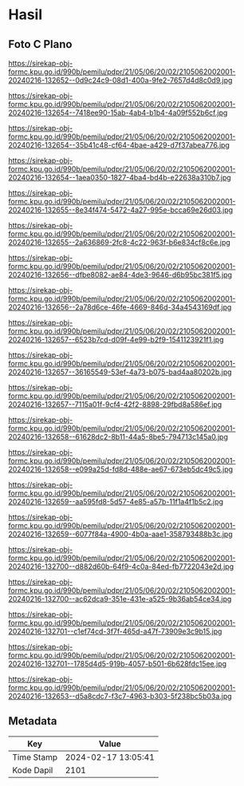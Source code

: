 # Hasil

## Foto C Plano

https://sirekap-obj-formc.kpu.go.id/990b/pemilu/pdpr/21/05/06/20/02/2105062002001-20240216-132652--0d9c24c9-08d1-400a-9fe2-7657d4d8c0d9.jpg

https://sirekap-obj-formc.kpu.go.id/990b/pemilu/pdpr/21/05/06/20/02/2105062002001-20240216-132654--7418ee90-15ab-4ab4-b1b4-4a09f552b6cf.jpg

https://sirekap-obj-formc.kpu.go.id/990b/pemilu/pdpr/21/05/06/20/02/2105062002001-20240216-132654--35b41c48-cf64-4bae-a429-d7f37abea776.jpg

https://sirekap-obj-formc.kpu.go.id/990b/pemilu/pdpr/21/05/06/20/02/2105062002001-20240216-132654--1aea0350-1827-4ba4-bd4b-e22638a310b7.jpg

https://sirekap-obj-formc.kpu.go.id/990b/pemilu/pdpr/21/05/06/20/02/2105062002001-20240216-132655--8e34f474-5472-4a27-995e-bcca69e26d03.jpg

https://sirekap-obj-formc.kpu.go.id/990b/pemilu/pdpr/21/05/06/20/02/2105062002001-20240216-132655--2a636869-2fc8-4c22-963f-b6e834cf8c6e.jpg

https://sirekap-obj-formc.kpu.go.id/990b/pemilu/pdpr/21/05/06/20/02/2105062002001-20240216-132656--dfbe8082-ae84-4de3-9646-d6b95bc381f5.jpg

https://sirekap-obj-formc.kpu.go.id/990b/pemilu/pdpr/21/05/06/20/02/2105062002001-20240216-132656--2a78d6ce-46fe-4669-846d-34a4543169df.jpg

https://sirekap-obj-formc.kpu.go.id/990b/pemilu/pdpr/21/05/06/20/02/2105062002001-20240216-132657--6523b7cd-d09f-4e99-b2f9-1541123921f1.jpg

https://sirekap-obj-formc.kpu.go.id/990b/pemilu/pdpr/21/05/06/20/02/2105062002001-20240216-132657--36165549-53ef-4a73-b075-bad4aa80202b.jpg

https://sirekap-obj-formc.kpu.go.id/990b/pemilu/pdpr/21/05/06/20/02/2105062002001-20240216-132657--7115a01f-9cf4-42f2-8898-29fbd8a586ef.jpg

https://sirekap-obj-formc.kpu.go.id/990b/pemilu/pdpr/21/05/06/20/02/2105062002001-20240216-132658--61628dc2-8b11-44a5-8be5-794713c145a0.jpg

https://sirekap-obj-formc.kpu.go.id/990b/pemilu/pdpr/21/05/06/20/02/2105062002001-20240216-132658--e099a25d-fd8d-488e-ae67-673eb5dc49c5.jpg

https://sirekap-obj-formc.kpu.go.id/990b/pemilu/pdpr/21/05/06/20/02/2105062002001-20240216-132659--aa595fd8-5d57-4e85-a57b-11f1a4f1b5c2.jpg

https://sirekap-obj-formc.kpu.go.id/990b/pemilu/pdpr/21/05/06/20/02/2105062002001-20240216-132659--6077f84a-4900-4b0a-aae1-358793488b3c.jpg

https://sirekap-obj-formc.kpu.go.id/990b/pemilu/pdpr/21/05/06/20/02/2105062002001-20240216-132700--d882d60b-64f9-4c0a-84ed-fb7722043e2d.jpg

https://sirekap-obj-formc.kpu.go.id/990b/pemilu/pdpr/21/05/06/20/02/2105062002001-20240216-132700--ac62dca9-351e-431e-a525-9b36ab54ce34.jpg

https://sirekap-obj-formc.kpu.go.id/990b/pemilu/pdpr/21/05/06/20/02/2105062002001-20240216-132701--c1ef74cd-3f7f-465d-a47f-73909e3c9b15.jpg

https://sirekap-obj-formc.kpu.go.id/990b/pemilu/pdpr/21/05/06/20/02/2105062002001-20240216-132701--1785d4d5-919b-4057-b501-6b628fdc15ee.jpg

https://sirekap-obj-formc.kpu.go.id/990b/pemilu/pdpr/21/05/06/20/02/2105062002001-20240216-132653--d5a8cdc7-f3c7-4963-b303-5f238bc5b03a.jpg


## Metadata

| Key        | Value               |
| ---------- | ------------------- |
| Time Stamp | 2024-02-17 13:05:41 |
| Kode Dapil | 2101                |



